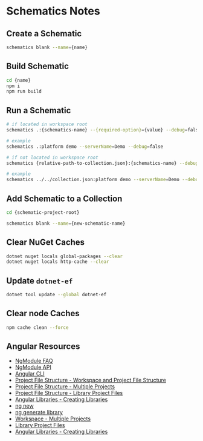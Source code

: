 # Schematics Notes

## Create a Schematic

```bash
schematics blank --name={name}
```

## Build Schematic

```bash
cd {name}
npm i
npm run build
```

## Run a Schematic

```bash
# if located in workspace root
schematics .:{schematics-name} --{required-option}={value} --debug=false

# example
schematics .:platform demo --serverName=Demo --debug=false

# if not located in workspace root
schematics {relative-path-to-collection.json}:{schematics-name} --debug=false

# example
schematics ../../collection.json:platform demo --serverName=Demo --debug=false
```

## Add Schematic to a Collection

```bash
cd {schematic-project-root}

schematics blank --name={new-schematic-name}
```

## Clear NuGet Caches

```bash
dotnet nuget locals global-packages --clear
dotnet nuget locals http-cache --clear
```

## Update `dotnet-ef`

```bash
dotnet tool update --global dotnet-ef
```

## Clear node Caches

```bash
npm cache clean --force
```

## Angular Resources

* [NgModule FAQ](https://angular.io/guide/ngmodule-faq)
* [NgModule API](https://angular.io/guide/ngmodule-api)
* [Angular CLI](https://angular.io/cli)
* [Project File Structure - Workspace and Project File Structure](https://angular.io/guide/file-structure#workspace-and-project-file-structure)
* [Project File Structure - Multiple Projects](https://angular.io/guide/file-structure#multiple-projects)
* [Project File Structure - Library Project Files](https://angular.io/guide/file-structure#library-project-files)
* [Angular Libraries - Creating Libraries](https://angular.io/guide/creating-libraries)
* [ng new](https://angular.io/cli/new)
* [ng generate library](https://angular.io/cli/generate#library)
* [Workspace - Multiple Projects](https://angular.io/guide/file-structure#multiple-projects)
* [Library Project Files](https://angular.io/guide/file-structure#library-project-files)
* [Angular Libraries - Creating Libraries](https://angular.io/guide/creating-libraries)

